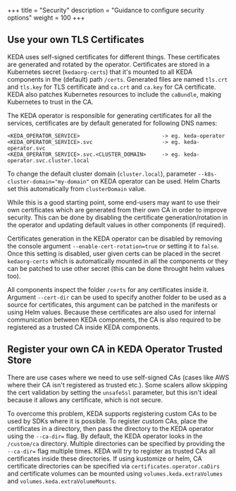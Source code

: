 +++
title = "Security"
description = "Guidance to configure security options"
weight = 100
+++

## Use your own TLS Certificates

KEDA uses self-signed certificates for different things. These certificates are generated and rotated by the operator. Certificates are stored in a Kubernetes secret (`kedaorg-certs`) that it's mounted to all KEDA components in the (default) path `/certs`. Generated files are named `tls.crt` and `tls.key` for TLS certificate and `ca.crt` and `ca.key` for CA certificate. KEDA also patches Kubernetes resources to include the `caBundle`, making Kubernetes to trust in the CA.

The KEDA operator is responsible for generating certificates for all the services, certificates are by default generated for following DNS names:
```
<KEDA_OPERATOR_SERVICE>                          -> eg. keda-operator
<KEDA_OPERATOR_SERVICE>.svc                      -> eg. keda-operator.svc
<KEDA_OPERATOR_SERVICE>.svc.<CLUSTER_DOMAIN>     -> eg. keda-operator.svc.cluster.local
```
To change the default cluster domain (`cluster.local`), parameter `--k8s-cluster-domain="my-domain"` on KEDA operator can be used. Helm Charts set this automatically from `clusterDomain` value.

While this is a good starting point, some end-users may want to use their own certificates which are generated from their own CA in order to improve security. This can be done by disabling the certificate generation/rotation in the operator and updating default values in other components (if required). 

Certificates generation in the KEDA operator can be disabled by removing the console argument `--enable-cert-rotation=true` or setting it to `false`. Once this setting is disabled, user given certs can be placed in the secret `kedaorg-certs` which is automatically mounted in all the components or they can be patched to use other secret (this can be done throught helm values too).

All components inspect the folder `/certs` for any certificates inside it. Argument `--cert-dir` can be used to specify another folder to be used as a source for certificates, this argument can be patched in the manifests or using Helm values. Because these certificates are also used for internal communication between KEDA components, the CA is also required to be registered as a trusted CA inside KEDA components.

## Register your own CA in KEDA Operator Trusted Store

There are use cases where we need to use self-signed CAs (cases like AWS where their CA isn't registered as trusted etc.). Some scalers allow skipping the cert validation by setting the `unsafeSsl` parameter, but this isn't ideal because it allows any certificate, which is not secure.

To overcome this problem, KEDA supports registering custom CAs to be used by SDKs where it is possible. To register custom CAs, place the certificates in a directory, then pass the directory to the KEDA operator using the `--ca-dir=` flag. By default, the KEDA operator looks in the `/custom/ca` directory.  Multiple directories can be specified by providing the `--ca-dir=` flag multiple times. KEDA will try to register as trusted CAs all certificates inside these directories. If using kustomize or helm, CA certificate directories can be specified via `certificates.operator.caDirs` and certificate volumes can be mounted using `volumes.keda.extraVolumes` and `volumes.keda.extraVolumeMounts`.
